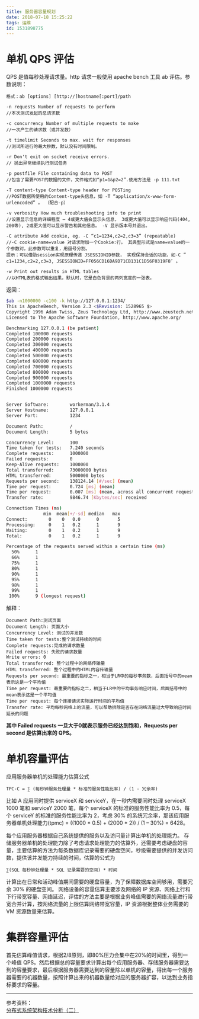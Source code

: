 ```yaml
---
title: 服务器容量规划
date: 2018-07-18 15:25:22
tags: 运维
id: 1531898775
---
```

# 单机 QPS 评估
QPS 是值每秒处理请求量。http 请求一般使用 apache bench 工具 ab 评估。参数说明：
```
格式：ab [options] [http://]hostname[:port]/path

-n requests Number of requests to perform
//本次测试发起的总请求数

-c concurrency Number of multiple requests to make
//一次产生的请求数（或并发数）

-t timelimit Seconds to max. wait for responses
//测试所进行的最大秒数，默认没有时间限制。

-r Don't exit on socket receive errors.
// 抛出异常继续执行测试任务 

-p postfile File containing data to POST
//包含了需要POST的数据的文件，文件格式如“p1=1&p2=2”.使用方法是 -p 111.txt

-T content-type Content-type header for POSTing
//POST数据所使用的Content-type头信息，如 -T “application/x-www-form-urlencoded” 。 （配合-p）

-v verbosity How much troubleshooting info to print
//设置显示信息的详细程度 – 4或更大值会显示头信息， 3或更大值可以显示响应代码(404, 200等), 2或更大值可以显示警告和其他信息。 -V 显示版本号并退出。

-C attribute Add cookie, eg. -C “c1=1234,c2=2,c3=3” (repeatable)
//-C cookie-name=value 对请求附加一个Cookie:行。 其典型形式是name=value的一个参数对。此参数可以重复，用逗号分割。
提示：可以借助session实现原理传递 JSESSIONID参数， 实现保持会话的功能，如-C ” c1=1234,c2=2,c3=3, JSESSIONID=FF056CD16DA9D71CB131C1D56F0319F8″ 。

-w Print out results in HTML tables
//以HTML表的格式输出结果。默认时，它是白色背景的两列宽度的一张表。
```

返回：
```sh
$ab -n1000000 -c100 -k http://127.0.0.1:1234/
This is ApacheBench, Version 2.3 <$Revision: 1528965 $>
Copyright 1996 Adam Twiss, Zeus Technology Ltd, http://www.zeustech.net/
Licensed to The Apache Software Foundation, http://www.apache.org/

Benchmarking 127.0.0.1 (be patient)
Completed 100000 requests
Completed 200000 requests
Completed 300000 requests
Completed 400000 requests
Completed 500000 requests
Completed 600000 requests
Completed 700000 requests
Completed 800000 requests
Completed 900000 requests
Completed 1000000 requests
Finished 1000000 requests


Server Software:        workerman/3.1.4
Server Hostname:        127.0.0.1
Server Port:            1234

Document Path:          /
Document Length:        5 bytes

Concurrency Level:      100
Time taken for tests:   7.240 seconds
Complete requests:      1000000
Failed requests:        0
Keep-Alive requests:    1000000
Total transferred:      73000000 bytes
HTML transferred:       5000000 bytes
Requests per second:    138124.14 [#/sec] (mean)
Time per request:       0.724 [ms] (mean)
Time per request:       0.007 [ms] (mean, across all concurrent requests)
Transfer rate:          9846.74 [Kbytes/sec] received

Connection Times (ms)
              min  mean[+/-sd] median   max
Connect:        0    0   0.0      0       5
Processing:     0    1   0.2      1       9
Waiting:        0    1   0.2      1       9
Total:          0    1   0.2      1       9

Percentage of the requests served within a certain time (ms)
  50%      1
  66%      1
  75%      1
  80%      1
  90%      1
  95%      1
  98%      1
  99%      1
 100%      9 (longest request)
```
解释：
```
Document Path:测试页面
Document Length: 页面大小
Concurrency Level: 测试的并发数
Time taken for tests:整个测试持续的时间
Complete requests:完成的请求数量
Failed requests: 失败的请求数量
Write errors: 0
Total transferred: 整个过程中的网络传输量
HTML transferred: 整个过程中的HTML内容传输量
Requests per second: 最重要的指标之一，相当于LR中的每秒事务数，后面括号中的mean表示这是一个平均值
Time per request: 最重要的指标之二，相当于LR中的平均事务响应时间，后面括号中的mean表示这是一个平均值
Time per request: 每个连接请求实际运行时间的平均值
Transfer rate: 平均每秒网络上的流量，可以帮助排除是否存在网络流量过大导致响应时间延长的问题
```
**其中 Failed requests 一旦大于0就表示服务已经达到饱和，Requests per second 是估算出来的 QPS。**

# 单机容量评估
应用服务器单机的处理能力估算公式
```
TPC-C = ∑ (每秒钟服务处理量 * 标准的服务性能比率) / (1 - 冗余率)
```
比如 A 应用同时提供 serviceX 和 serviceY，在一秒内需要同时处理 serviceX 1000 笔和 serviceY 2000 笔，每个 serviceX 的标准的服务性能比率为 0.5，每个 serviceY 的标准的服务性能比率为 2，考虑 30% 的系统冗余率，那该应用服务器单机处理能力(tpmc) = ((1000 * 0.5) + (2000 * 2)) / (1 – 30%) = 6428。

每个应用服务器根据自己系统提供的服务以及访问量计算出单机的处理能力。 存储服务器单机的处理能力除了考虑请求处理能力的估算外，还需要考虑硬盘的容量，主要估算的方法为每条数据库记录需要的硬盘空间，秒级需要提供的并发访问数，提供该并发能力持续的时间，估算的公式为
```
∑(SQL 每秒钟处理量 * SQL 记录需要的空间) * 时间
```
计算出在日常和活动峰值期间需要的硬盘容量，为了保障数据库空间够用，需要冗余 30% 的硬盘空间。 网络设备的容量估算主要涉及网络的 IP 资源、网络上行和下行带宽容量、网络延迟，评估的方法主要是根据业务峰值需要的网络流量进行带宽合并计算，按网络流量的上限估算网络带宽容量，IP 资源根据整体业务需要的 VM 资源数量来估算。

# 集群容量评估
首先估算峰值请求，根据2/8原则，即80%压力会集中在20%的时间里，得到一个峰值 QPS。然后根据总的容量要求计算出每个应用服务器、存储服务器需要达到的容量要求，最后根据服务器需要达到的容量除以单机的容量，得出每一个服务器需要的机器数量，按照计算出来的机器数量给对应的服务器扩容，以达到业务指标要求的容量。

------------------------
参考资料：  
[分布式系统架构技术分析（二）](https://mp.weixin.qq.com/s/Tw6dZmj9fhjhhhN4TN8mKw)